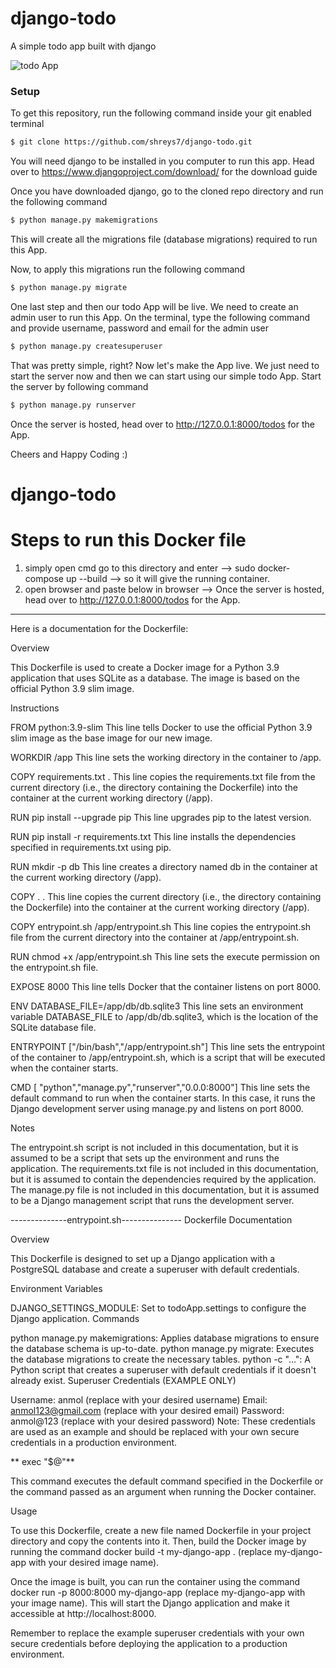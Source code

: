 # django-todo
A simple todo app built with django

![todo App](https://raw.githubusercontent.com/shreys7/django-todo/develop/staticfiles/todoApp.png)
### Setup
To get this repository, run the following command inside your git enabled terminal
```bash
$ git clone https://github.com/shreys7/django-todo.git
```
You will need django to be installed in you computer to run this app. Head over to https://www.djangoproject.com/download/ for the download guide

Once you have downloaded django, go to the cloned repo directory and run the following command

```bash
$ python manage.py makemigrations
```

This will create all the migrations file (database migrations) required to run this App.

Now, to apply this migrations run the following command
```bash
$ python manage.py migrate
```

One last step and then our todo App will be live. We need to create an admin user to run this App. On the terminal, type the following command and provide username, password and email for the admin user
```bash
$ python manage.py createsuperuser
```

That was pretty simple, right? Now let's make the App live. We just need to start the server now and then we can start using our simple todo App. Start the server by following command

```bash
$ python manage.py runserver
```

Once the server is hosted, head over to http://127.0.0.1:8000/todos for the App.

Cheers and Happy Coding :)
# django-todo


# Steps to run this Docker file 
1. simply open cmd go to this directory and enter
--> sudo docker-compose up --build 
--> so it will give the running container.
2. open browser and paste below in browser
--> Once the server is hosted, head over to http://127.0.0.1:8000/todos for the App.

---------------------------------
Here is a documentation for the Dockerfile:

Overview

This Dockerfile is used to create a Docker image for a Python 3.9 application that uses SQLite as a database. The image is based on the official Python 3.9 slim image.

Instructions

FROM python:3.9-slim
This line tells Docker to use the official Python 3.9 slim image as the base image for our new image.

WORKDIR /app
This line sets the working directory in the container to /app.

COPY requirements.txt .
This line copies the requirements.txt file from the current directory (i.e., the directory containing the Dockerfile) into the container at the current working directory (/app).

RUN pip install --upgrade pip
This line upgrades pip to the latest version.

RUN pip install -r requirements.txt
This line installs the dependencies specified in requirements.txt using pip.

RUN mkdir -p db
This line creates a directory named db in the container at the current working directory (/app).

COPY . .
This line copies the current directory (i.e., the directory containing the Dockerfile) into the container at the current working directory (/app).

COPY entrypoint.sh /app/entrypoint.sh
This line copies the entrypoint.sh file from the current directory into the container at /app/entrypoint.sh.

RUN chmod +x /app/entrypoint.sh
This line sets the execute permission on the entrypoint.sh file.

EXPOSE 8000
This line tells Docker that the container listens on port 8000.

ENV DATABASE_FILE=/app/db/db.sqlite3
This line sets an environment variable DATABASE_FILE to /app/db/db.sqlite3, which is the location of the SQLite database file.

ENTRYPOINT ["/bin/bash","/app/entrypoint.sh"]
This line sets the entrypoint of the container to /app/entrypoint.sh, which is a script that will be executed when the container starts.

CMD [ "python","manage.py","runserver","0.0.0:8000"]
This line sets the default command to run when the container starts. In this case, it runs the Django development server using manage.py and listens on port 8000.

Notes

The entrypoint.sh script is not included in this documentation, but it is assumed to be a script that sets up the environment and runs the application.
The requirements.txt file is not included in this documentation, but it is assumed to contain the dependencies required by the application.
The manage.py file is not included in this documentation, but it is assumed to be a Django management script that runs the development server.

--------------entrypoint.sh---------------
Dockerfile Documentation

Overview

This Dockerfile is designed to set up a Django application with a PostgreSQL database and create a superuser with default credentials.

Environment Variables

DJANGO_SETTINGS_MODULE: Set to todoApp.settings to configure the Django application.
Commands

python manage.py makemigrations: Applies database migrations to ensure the database schema is up-to-date.
python manage.py migrate: Executes the database migrations to create the necessary tables.
python -c "...": A Python script that creates a superuser with default credentials if it doesn't already exist.
Superuser Credentials (EXAMPLE ONLY)

Username: anmol (replace with your desired username)
Email: anmol123@gmail.com (replace with your desired email)
Password: anmol@123 (replace with your desired password)
Note: These credentials are used as an example and should be replaced with your own secure credentials in a production environment.

** exec "$@"**

This command executes the default command specified in the Dockerfile or the command passed as an argument when running the Docker container.

Usage

To use this Dockerfile, create a new file named Dockerfile in your project directory and copy the contents into it. Then, build the Docker image by running the command docker build -t my-django-app . (replace my-django-app with your desired image name).

Once the image is built, you can run the container using the command docker run -p 8000:8000 my-django-app (replace my-django-app with your image name). This will start the Django application and make it accessible at http://localhost:8000.

Remember to replace the example superuser credentials with your own secure credentials before deploying the application to a production environment.
